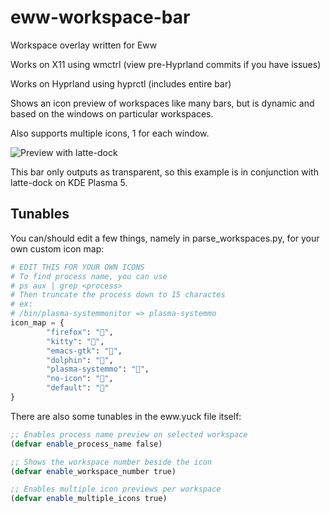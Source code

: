 # eww-workspace-bar
Workspace overlay written for Eww

Works on X11 using wmctrl (view pre-Hyprland commits if you have issues)

Works on Hyprland using hyprctl (includes entire bar)

Shows an icon preview of workspaces like many bars, but is dynamic and based on the windows on particular workspaces.

Also supports multiple icons, 1 for each window.

![Preview with latte-dock](https://user-images.githubusercontent.com/23142073/224539013-6e5a7d8e-d9dc-4ebd-9564-d411e0278b42.png)

This bar only outputs as transparent, so this example is in conjunction with latte-dock on KDE Plasma 5.

## Tunables
You can/should edit a few things, namely in parse_workspaces.py, for your own custom icon map:

```py
# EDIT THIS FOR YOUR OWN ICONS
# To find process name, you can use
# ps aux | grep <process>
# Then truncate the process down to 15 charactes
# ex:
# /bin/plasma-systemmonitor => plasma-systemmo
icon_map = {
        "firefox": "",
        "kitty": "",
        "emacs-gtk": "",
        "dolphin": "",
        "plasma-systemmo": "",
        "no-icon": "",
        "default": ""
}
```

There are also some tunables in the eww.yuck file itself:
```lisp
;; Enables process name preview on selected workspace
(defvar enable_process_name false)

;; Shows the workspace number beside the icon
(defvar enable_workspace_number true)

;; Enables multiple icon previews per workspace
(defvar enable_multiple_icons true)
```
